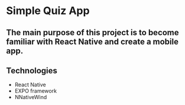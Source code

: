 # Simple Quiz App

## The main purpose of this project is to become familiar with React Native and create a mobile app.

## Technologies

- React Native
- EXPO framework
- NNativeWind
